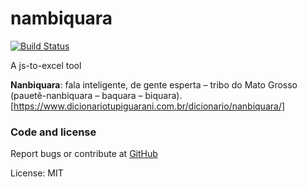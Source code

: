 # nambiquara

[![Build Status](https://semaphoreci.com/api/v1/iguatemi/nambiquara/branches/master/shields_badge.svg)](https://semaphoreci.com/iguatemi/nambiquara)

A js-to-excel tool

**Nanbiquara**: fala inteligente, de gente esperta – tribo do Mato Grosso (pauetê-nanbiquara – baquara – biquara).
[https://www.dicionariotupiguarani.com.br/dicionario/nanbiquara/]


### Code and license

Report bugs or contribute at [GitHub](https://github.com/iguatemigarin/nambiquara)

License: MIT
